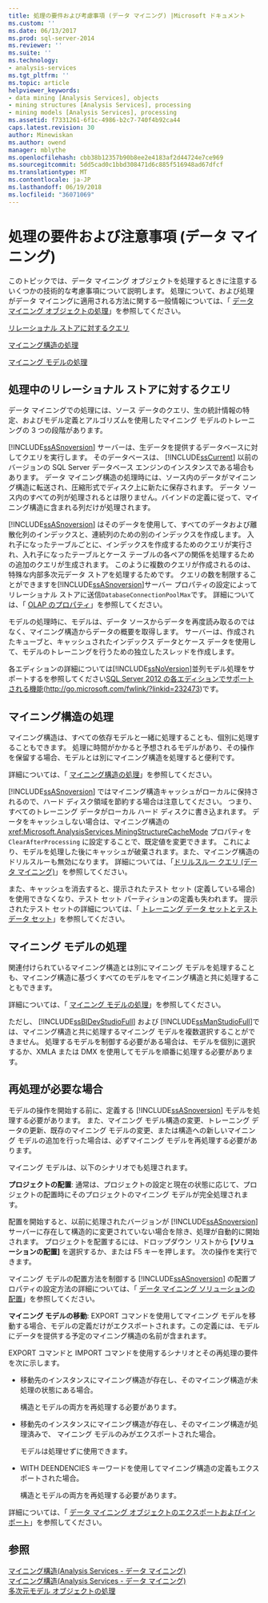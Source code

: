 ```yaml
---
title: 処理の要件および考慮事項 (データ マイニング) |Microsoft ドキュメント
ms.custom: ''
ms.date: 06/13/2017
ms.prod: sql-server-2014
ms.reviewer: ''
ms.suite: ''
ms.technology:
- analysis-services
ms.tgt_pltfrm: ''
ms.topic: article
helpviewer_keywords:
- data mining [Analysis Services], objects
- mining structures [Analysis Services], processing
- mining models [Analysis Services], processing
ms.assetid: f7331261-6f1c-4986-b2c7-740f4b92ca44
caps.latest.revision: 30
author: Minewiskan
ms.author: owend
manager: mblythe
ms.openlocfilehash: cbb38b12357b90b8ee2e4183af2d44724e7ce969
ms.sourcegitcommit: 5dd5cad0c1bbd308471d6c885f516948ad67dfcf
ms.translationtype: MT
ms.contentlocale: ja-JP
ms.lasthandoff: 06/19/2018
ms.locfileid: "36071069"
---
```

# <a name="processing-requirements-and-considerations-data-mining"></a>処理の要件および注意事項 (データ マイニング)
  このトピックでは、データ マイニング オブジェクトを処理するときに注意するいくつかの技術的な考慮事項について説明します。 処理について、および処理がデータ マイニングに適用される方法に関する一般情報については、「 [データ マイニング オブジェクトの処理](processing-data-mining-objects.md)」を参照してください。  
  
 [リレーショナル ストアに対するクエリ](#bkmk_QueryReqs)  
  
 [マイニング構造の処理](#bkmk_ProcessStructures)  
  
 [マイニング モデルの処理](#bkmk_ProcessModels)  
  
##  <a name="bkmk_QueryReqs"></a> 処理中のリレーショナル ストアに対するクエリ  
 データ マイニングでの処理には、ソース データのクエリ、生の統計情報の特定、およびモデル定義とアルゴリズムを使用したマイニング モデルのトレーニングの 3 つの段階があります。  
  
 [!INCLUDE[ssASnoversion](../../includes/ssasnoversion-md.md)] サーバーは、生データを提供するデータベースに対してクエリを実行します。 そのデータベースは、 [!INCLUDE[ssCurrent](../../includes/sscurrent-md.md)] 以前のバージョンの SQL Server データベース エンジンのインスタンスである場合もあります。 データ マイニング構造の処理時には、ソース内のデータがマイニング構造に転送され、圧縮形式でディスク上に新たに保存されます。 データ ソース内のすべての列が処理されるとは限りません。バインドの定義に従って、マイニング構造に含まれる列だけが処理されます。  
  
 [!INCLUDE[ssASnoversion](../../includes/ssasnoversion-md.md)] はそのデータを使用して、すべてのデータおよび離散化列のインデックスと、連続列のための別のインデックスを作成します。 入れ子になったテーブルごとに、インデックスを作成するためのクエリが実行され、入れ子になったテーブルとケース テーブルの各ペアの関係を処理するための追加のクエリが生成されます。 このように複数のクエリが作成されるのは、特殊な内部多次元データ ストアを処理するためです。 クエリの数を制限することができますを[!INCLUDE[ssASnoversion](../../includes/ssasnoversion-md.md)]サーバー プロパティの設定によってリレーショナル ストアに送信`DatabaseConnectionPoolMax`です。 詳細については、「 [OLAP のプロパティ](../server-properties/olap-properties.md)」を参照してください。  
  
 モデルの処理時に、モデルは、データ ソースからデータを再度読み取るのではなく、マイニング構造からデータの概要を取得します。 サーバーは、作成されたキューブと、キャッシュされたインデックス データとケース データを使用して、モデルのトレーニングを行うための独立したスレッドを作成します。  
  
 各エディションの詳細については[!INCLUDE[ssNoVersion](../../includes/ssnoversion-md.md)]並列モデル処理をサポートするを参照してください[SQL Server 2012 の各エディションでサポートされる機能](http://go.microsoft.com/fwlink/?linkid=232473)(http://go.microsoft.com/fwlink/?linkid=232473)です。  
  
##  <a name="bkmk_ProcessStructures"></a> マイニング構造の処理  
 マイニング構造は、すべての依存モデルと一緒に処理することも、個別に処理することもできます。 処理に時間がかかると予想されるモデルがあり、その操作を保留する場合、モデルとは別にマイニング構造を処理すると便利です。  
  
 詳細については、「 [マイニング構造の処理](process-a-mining-structure.md)」を参照してください。  
  
 [!INCLUDE[ssASnoversion](../../includes/ssasnoversion-md.md)] ではマイニング構造キャッシュがローカルに保持されるので、ハード ディスク領域を節約する場合は注意してください。 つまり、すべてのトレーニング データがローカル ハード ディスクに書き込まれます。 データをキャッシュしない場合は、マイニング構造の <xref:Microsoft.AnalysisServices.MiningStructureCacheMode> プロパティを `ClearAfterProcessing` に設定することで、既定値を変更できます。 これにより、モデルを処理した後にキャッシュが破棄されます。また、マイニング構造のドリルスルーも無効になります。 詳細については、「[ドリルスルー クエリ &#40;データ マイニング&#41;](drillthrough-queries-data-mining.md)」を参照してください。  
  
 また、キャッシュを消去すると、提示されたテスト セット (定義している場合) を使用できなくなり、テスト セット パーティションの定義も失われます。 提示されたテスト セットの詳細については、「 [トレーニング データ セットとテスト データ セット](training-and-testing-data-sets.md)」を参照してください。  
  
##  <a name="bkmk_ProcessModels"></a> マイニング モデルの処理  
 関連付けられているマイニング構造とは別にマイニング モデルを処理することも、マイニング構造に基づくすべてのモデルをマイニング構造と共に処理することもできます。  
  
 詳細については、「 [マイニング モデルの処理](process-a-mining-model.md)」を参照してください。  
  
 ただし、 [!INCLUDE[ssBIDevStudioFull](../../includes/ssbidevstudiofull-md.md)] および [!INCLUDE[ssManStudioFull](../../includes/ssmanstudiofull-md.md)]では、マイニング構造と共に処理するマイニング モデルを複数選択することができません。 処理するモデルを制御する必要がある場合は、モデルを個別に選択するか、XMLA または DMX を使用してモデルを順番に処理する必要があります。  
  
## <a name="when-reprocessing-is-required"></a>再処理が必要な場合  
 モデルの操作を開始する前に、定義する [!INCLUDE[ssASnoversion](../../includes/ssasnoversion-md.md)] モデルを処理する必要があります。 また、マイニング モデル構造の変更、トレーニング データの更新、既存のマイニング モデルの変更、または構造への新しいマイニング モデルの追加を行った場合は、必ずマイニング モデルを再処理する必要があります。  
  
 マイニング モデルは、以下のシナリオでも処理されます。  
  
 **プロジェクトの配置**: 通常は、プロジェクトの設定と現在の状態に応じて、プロジェクトの配置時にそのプロジェクトのマイニング モデルが完全処理されます。  
  
 配置を開始すると、以前に処理されたバージョンが [!INCLUDE[ssASnoversion](../../includes/ssasnoversion-md.md)] サーバーに存在して構造的に変更されていない場合を除き、処理が自動的に開始されます。 プロジェクトを配置するには、ドロップダウン リストから **[ソリューションの配置]** を選択するか、または F5 キーを押します。 次の操作を実行できます。  
  
 マイニング モデルの配置方法を制御する [!INCLUDE[ssASnoversion](../../includes/ssasnoversion-md.md)] の配置プロパティの設定方法の詳細については、「 [データ マイニング ソリューションの配置](deployment-of-data-mining-solutions.md)」を参照してください。  
  
 **マイニング モデルの移動**: EXPORT コマンドを使用してマイニング モデルを移動する場合、モデルの定義だけがエクスポートされます。この定義には、モデルにデータを提供する予定のマイニング構造の名前が含まれます。  
  
 EXPORT コマンドと IMPORT コマンドを使用するシナリオとその再処理の要件を次に示します。  
  
-   移動先のインスタンスにマイニング構造が存在し、そのマイニング構造が未処理の状態にある場合。  
  
     構造とモデルの両方を再処理する必要があります。  
  
-   移動先のインスタンスにマイニング構造が存在し、そのマイニング構造が処理済みで、 マイニング モデルのみがエクスポートされた場合。  
  
     モデルは処理せずに使用できます。  
  
-   WITH DEENDENCIES キーワードを使用してマイニング構造の定義もエクスポートされた場合。  
  
     構造とモデルの両方を再処理する必要があります。  
  
 詳細については、「 [データ マイニング オブジェクトのエクスポートおよびインポート](export-and-import-data-mining-objects.md)」を参照してください。  
  
## <a name="see-also"></a>参照  
 [マイニング構造&#40;Analysis Services - データ マイニング&#41;](mining-structures-analysis-services-data-mining.md)   
 [マイニング構造&#40;Analysis Services - データ マイニング&#41;](mining-structures-analysis-services-data-mining.md)   
 [多次元モデル オブジェクトの処理](../multidimensional-models/processing-a-multidimensional-model-analysis-services.md)  
  
  